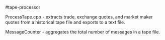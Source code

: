 #tape-processor

ProcessTape.cpp - extracts trade, exchange quotes, and market maker quotes from a historical tape file and exports to a text file.

MessageCounter - aggregates the total number of messages in a tape file.